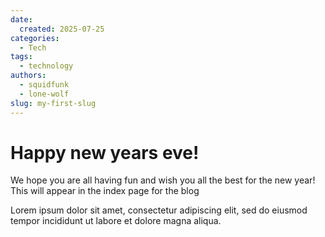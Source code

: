 ```yaml
---
date:
  created: 2025-07-25
categories:
  - Tech
tags:
  - technology
authors:
  - squidfunk
  - lone-wolf
slug: my-first-slug
---
```


# Happy new years eve!

We hope you are all having fun and wish you all the best for the new year!
This will appear in the index page for the blog

<!-- more -->

Lorem ipsum dolor sit amet, consectetur adipiscing elit, sed do eiusmod
tempor incididunt ut labore et dolore magna aliqua.